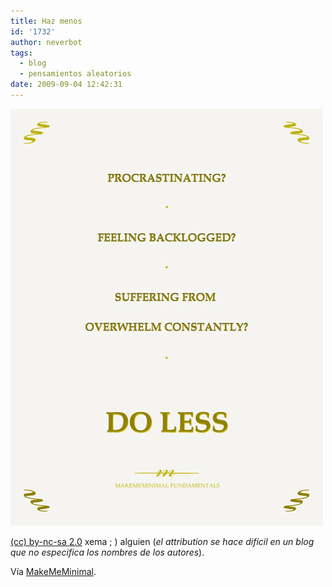 ```yaml
---
title: Haz menos
id: '1732'
author: neverbot
tags:
  - blog
  - pensamientos aleatorios
date: 2009-09-04 12:42:31
---
```


[![](./haz-menos/fundamentals_do_less.jpg)](http://makememinimal.com/2009/haz-menos-do-less/)

[(cc) by-nc-sa 2.0](http://creativecommons.org/licenses/by-nc-sa/2.0/) xema ; ) alguien (*el attribution se hace difícil en un blog que no especifica los nombres de los autores*).

Vía [MakeMeMinimal](http://makememinimal.com/2009/haz-menos-do-less/).